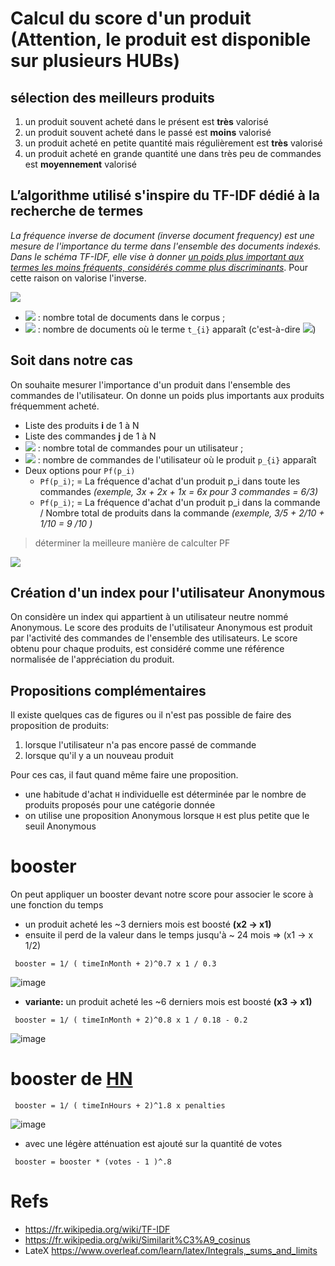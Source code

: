 # Calcul du score d'un produit (Attention, le produit est disponible sur plusieurs HUBs)
## sélection des meilleurs produits
1. un produit souvent acheté dans le présent est **très** valorisé
2. un produit souvent acheté dans le passé est **moins** valorisé
3. un produit acheté en petite quantité mais régulièrement est **très** valorisé
4. un produit acheté en grande quantité une dans très peu de commandes est **moyennement** valorisé 


## L’algorithme utilisé s'inspire du TF-IDF dédié à la recherche de termes
_La fréquence inverse de document (inverse document frequency) est une mesure de l'importance du terme dans l'ensemble des documents indexés. Dans le schéma TF-IDF, elle vise à donner <u>un poids plus important aux termes les moins fréquents, considérés comme plus discriminants</u>_. Pour cette raison on valorise l'inverse.


<img src="https://render.githubusercontent.com/render/math?math=\mathrm{tfidf_i,j} =   (tf_{i,j}) \cdot \log \frac{|D|}{|\{d_{j}: t_{i} \in d_{j}\}|}" />

* <img src="https://render.githubusercontent.com/render/math?math=|D|"/> : nombre total de documents dans le corpus ;
* <img src="https://render.githubusercontent.com/render/math?math=|\{d_{j} : t_{i} \in d_{j}\}|"/> : nombre de documents où le terme `t_{i}`  apparaît (c'est-à-dire <img src="https://render.githubusercontent.com/render/math?math=n_{i,j} \neq 0" />)

## Soit dans notre cas
On souhaite mesurer l'importance d'un produit dans l'ensemble des commandes de l'utilisateur. On donne un poids plus importants aux produits fréquemment acheté.

* Liste des produits **i** de 1 à N
* Liste des commandes **j** de 1 à N
* <img src="https://render.githubusercontent.com/render/math?math=|CU|"/> : nombre total de commandes pour un utilisateur ;
* <img src="https://render.githubusercontent.com/render/math?math=|\{CU_{j} : p_{i} \in CU_{j}\}|"/> : nombre de commandes de l'utilisateur où le produit `p_{i}`  apparaît
* Deux options pour `Pf(p_i)`
  * `Pf(p_i)`; = La fréquence d'achat d'un produit p_i dans toute les commandes *(exemple, 3x + 2x + 1x = 6x pour 3 commandes = 6/3)* 
  * `Pf(p_i)`; =  La fréquence d'achat d'un produit p_i dans la commande  / Nombre total de produits dans la commande *(exemple, 3/5 + 2/10 + 1/10 = 9 /10 )*

> déterminer la meilleure manière de calculter PF

<img src="https://render.githubusercontent.com/render/math?math=PfiCUf_{i,j} = (pf_{i,j}) \cdot \log \frac{|\{cu_{j}: p_{i} \in cu_{j}\}|}{|CU|}"/>

## Création d'un index pour l'utilisateur Anonymous
On considère un index qui appartient à un utilisateur neutre nommé Anonymous. Le score des produits de l'utilisateur Anonymous est produit par l'activité des commandes de l'ensemble des utilisateurs. Le score obtenu pour chaque produits, est considéré comme une référence normalisée de l'appréciation du produit.

## Propositions complémentaires
Il existe quelques cas de figures ou il n'est pas possible de faire des proposition de produits:
1. lorsque l'utilisateur n'a pas encore passé de commande
2. lorsque qu'il y a un nouveau produit

Pour ces cas, il faut quand même faire une proposition. 



* une habitude d'achat `H` individuelle est déterminée par le nombre de produits proposés pour une catégorie donnée
* on utilise une proposition Anonymous lorsque `H` est plus petite que le seuil Anonymous

# booster
On peut appliquer un booster devant notre score pour associer le score à une fonction du temps

* un produit acheté les ~3 derniers mois est boosté **(x2 -> x1)**
* ensuite il perd de la valeur dans le temps jusqu'à ~ 24 mois => (x1 -> x 1/2)
```
 booster = 1/ ( timeInMonth + 2)^0.7 x 1 / 0.3 
```
![image](https://user-images.githubusercontent.com/1422935/49075769-c494a880-f237-11e8-881e-ee6e230c54a5.png)
*  **variante:** un produit acheté les ~6 derniers mois est boosté **(x3 -> x1)**
```
 booster = 1/ ( timeInMonth + 2)^0.8 x 1 / 0.18 - 0.2 
```
![image](https://user-images.githubusercontent.com/1422935/49078252-cd887880-f23d-11e8-8701-ec859b41c436.png)

# booster de [HN](http://news.ycombinator.com/) 
```
 booster = 1/ ( timeInHours + 2)^1.8 x penalties
```
![image](https://user-images.githubusercontent.com/1422935/49076285-ed696d80-f238-11e8-9a6d-22ab63ccf969.png)

* avec une légère atténuation est ajouté sur la quantité de votes
```
 booster = booster * (votes - 1 )^.8
```


# Refs
* https://fr.wikipedia.org/wiki/TF-IDF 
* https://fr.wikipedia.org/wiki/Similarit%C3%A9_cosinus
* LateX https://www.overleaf.com/learn/latex/Integrals,_sums_and_limits
